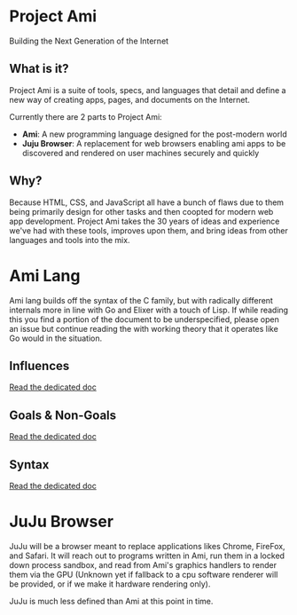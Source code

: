 # Project Ami

Building the Next Generation of the Internet

## What is it?

Project Ami is a suite of tools, specs, and languages that detail and define a new way of creating apps, pages, and documents on the Internet.

Currently there are 2 parts to Project Ami:
- **Ami**: A new programming language designed for the post-modern world
- **Juju Browser**: A replacement for web browsers enabling ami apps to be discovered and rendered on user machines securely and quickly

## Why?

Because HTML, CSS, and JavaScript all have a bunch of flaws due to them being primarily design for other tasks and then coopted for modern web app development. Project Ami takes the 30 years of ideas and experience we've had with these tools, improves upon them, and bring ideas from other languages and tools into the mix.

# Ami Lang

Ami lang builds off the syntax of the C family, but with radically different internals more in line with Go and Elixer with a touch of Lisp. If while reading this you find a portion of the document to be underspecified, please open an issue but continue reading the with working theory that it operates like Go would in the situation.

## Influences

[Read the dedicated doc](./ami/influences.md)

## Goals & Non-Goals

[Read the dedicated doc](./ami/goals.md)

## Syntax

[Read the dedicated doc](./ami/syntax.md)

# JuJu Browser

JuJu will be a browser meant to replace applications likes Chrome, FireFox, and Safari. It will reach out to programs written in Ami, run them in a locked down process sandbox, and read from Ami's graphics handlers to render them via the GPU (Unknown yet if fallback to a cpu software renderer will be provided, or if we make it hardware rendering only).

JuJu is much less defined than Ami at this point in time.